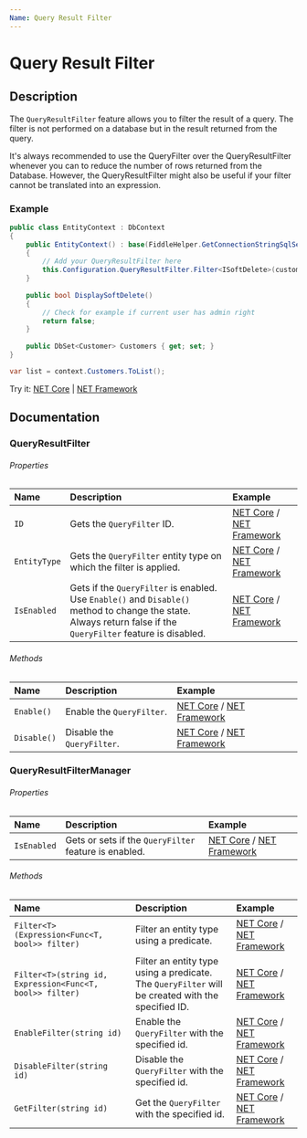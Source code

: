 ```yaml
---
Name: Query Result Filter
---
```


# Query Result Filter

## Description

The `QueryResultFilter` feature allows you to filter the result of a query. The filter is not performed on a database but in the result returned from the query.

It's always recommended to use the QueryFilter over the QueryResultFilter whenever you can to reduce the number of rows returned from the Database. However, the QueryResultFilter might also be useful if your filter cannot be translated into an expression.

### Example

```csharp
public class EntityContext : DbContext
{
    public EntityContext() : base(FiddleHelper.GetConnectionStringSqlServer())
    {
        // Add your QueryResultFilter here
        this.Configuration.QueryResultFilter.Filter<ISoftDelete>(customer => !customer.IsDeleted || DisplaySoftDelete());
    }
    
    public bool DisplaySoftDelete()
    {
        // Check for example if current user has admin right
        return false;
    }
    
    public DbSet<Customer> Customers { get; set; }
}

var list = context.Customers.ToList();
```

Try it: [NET Core](https://dotnetfiddle.net/0h4JL1) | [NET Framework](https://dotnetfiddle.net/39wJxN)

## Documentation

### QueryResultFilter

###### Properties

| Name | Description | Example |
| :--- | :---------- | :------ |
| `ID` | Gets the `QueryFilter` ID. | [NET Core](https://dotnetfiddle.net/JBtES6) / [NET Framework](https://dotnetfiddle.net/pWIl86) |
| `EntityType` | Gets the `QueryFilter` entity type on which the filter is applied. | [NET Core](https://dotnetfiddle.net/H4Exdo) / [NET Framework](https://dotnetfiddle.net/Scty5l) |
| `IsEnabled` | Gets if the `QueryFilter` is enabled. Use `Enable()` and `Disable()` method to change the state. Always return false if the `QueryFilter` feature is disabled. | [NET Core](https://dotnetfiddle.net/WH66vP) / [NET Framework](https://dotnetfiddle.net/rZzXUv) |

###### Methods

| Name | Description | Example |
| :--- | :---------- | :------ |
| `Enable()` | Enable the `QueryFilter`. | [NET Core](https://dotnetfiddle.net/gEVSU7) / [NET Framework](https://dotnetfiddle.net/R4nKJc) |
| `Disable()` | Disable the `QueryFilter`. | [NET Core](https://dotnetfiddle.net/vsnVxs) / [NET Framework](https://dotnetfiddle.net/27CbSm) |

### QueryResultFilterManager

###### Properties

| Name | Description | Example |
| :--- | :---------- | :------ |
| `IsEnabled` | Gets or sets if the `QueryFilter` feature is enabled. | [NET Core](https://dotnetfiddle.net/Uk0XVb) / [NET Framework](https://dotnetfiddle.net/47jkME) |

###### Methods

| Name | Description | Example |
| :--- | :---------- | :------ |
| `Filter<T>(Expression<Func<T, bool>> filter)` | Filter an entity type using a predicate. | [NET Core](https://dotnetfiddle.net/7VdErj)  / [NET Framework](https://dotnetfiddle.net/zcIngq)|
| `Filter<T>(string id, Expression<Func<T, bool>> filter)` | Filter an entity type using a predicate. The `QueryFilter` will be created with the specified ID. | [NET Core](https://dotnetfiddle.net/6zeiIN) / [NET Framework](https://dotnetfiddle.net/g2Hj0r) |
| `EnableFilter(string id)` | Enable the `QueryFilter` with the specified id.  | [NET Core](https://dotnetfiddle.net/OVQLaN) / [NET Framework](https://dotnetfiddle.net/WSTNTV) |
| `DisableFilter(string id)` | Disable the `QueryFilter` with the specified id. | [NET Core](https://dotnetfiddle.net/ieKaYT) / [NET Framework](https://dotnetfiddle.net/9B3fnF)  |
| `GetFilter(string id)` | Get the `QueryFilter` with the specified id. | [NET Core](https://dotnetfiddle.net/5P0bTw) / [NET Framework](https://dotnetfiddle.net/feGJtz) |
